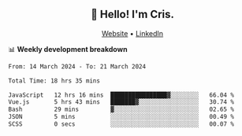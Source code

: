 
<h2 align="center">👋 Hello! I'm Cris.</h2>
<p align="center">
  <a href="https://www.criscunas.dev">Website</a> •
  <a href="https://www.linkedin.com/in/cristophercunas/">LinkedIn</a> 
</p>


📊 **Weekly development breakdown**
<!--START_SECTION:waka-->

```txt
From: 14 March 2024 - To: 21 March 2024

Total Time: 18 hrs 35 mins

JavaScript   12 hrs 16 mins  ████████████████▓░░░░░░░░   66.04 %
Vue.js       5 hrs 43 mins   ███████▓░░░░░░░░░░░░░░░░░   30.74 %
Bash         29 mins         ▓░░░░░░░░░░░░░░░░░░░░░░░░   02.65 %
JSON         5 mins          ░░░░░░░░░░░░░░░░░░░░░░░░░   00.49 %
SCSS         0 secs          ░░░░░░░░░░░░░░░░░░░░░░░░░   00.07 %
```

<!--END_SECTION:waka-->
